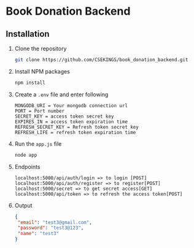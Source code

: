 # Book Donation Backend

## Installation

1. Clone the repository

   ```sh
   git clone https://github.com/CSEKINGS/book_donation_backend.git
   ```

2. Install NPM packages

   ```sh
   npm install
   ```

3. Create a `.env` file and enter following

   ```env
   MONGODB_URI = Your mongodb connection url
   PORT = Port number
   SECRET_KEY = access token secret key 
   EXPIRES_IN = access token expiration time
   REFRESH_SECRET_KEY = Refresh token secret key
   REFRESH_LIFE = refresh token expiration time 
   ```

4. Run the `app.js` file

   ```sh
   node app
   ```

5. Endpoints

   ```http
   localhost:5000/api/auth/login => to login [POST]
   localhost:5000/api/auth/register => to register[POST]
   localhost:5000/secret => to get secret access[GET]
   localhost:5000/api/token => to refresh the access token[POST]
   ```

6. Output

   ```json
   {
    "email": "test3@gmail.com",
    "password": "test3@123",
    "name": "test3"
   }
   ```

